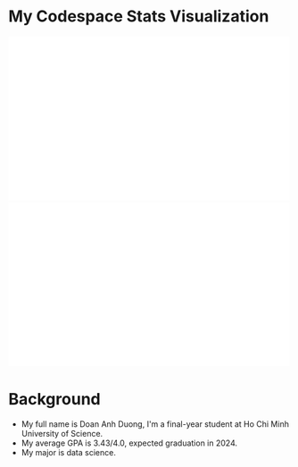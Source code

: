 # My Codespace Stats Visualization

<!--
https://github.community/t/support-theme-context-for-images-in-light-vs-dark-mode/147981/84
-->
<div align="center">
<a>
<img src="https://github.com/henryone0910/henryone0910/blob/master/generated/overview.svg#gh-dark-mode-only" />
<img src="https://github.com/henryone0910/henryone0910/blob/master/generated/languages.svg#gh-dark-mode-only" />
</a>
</div>

# Background

- My full name is Doan Anh Duong, I'm a final-year student at Ho Chi Minh University of Science.
- My average GPA is 3.43/4.0, expected graduation in 2024.
- My major is data science.
